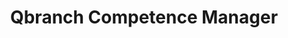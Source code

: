 ---
title: Qbranch Competence Manager
employer: /employment/14-qbranch-stockholm-ab-2
location: Stockholm, Sweden
start_date: 2014-04-28
end_date: 2014-06-23
achievments:
 - Development of an application for managing consultant CVs. Built on Asp.Net MVC and hosted on Windows Azure.
skills:
 - Asp.Net MVC 5
 - HTML5
 - jQuery
 - CSS3
 - C#
 - EntityFramework 6
 - Test Driven Development
 - Continuous Integration
--- 